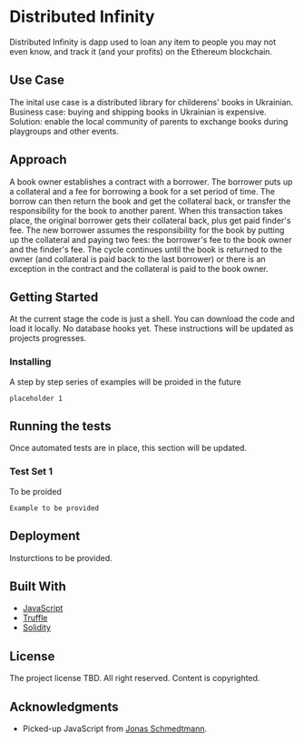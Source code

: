 # Distributed Infinity

Distributed Infinity is dapp used to loan any item to people you may not even know, and track it (and your profits) on the Ethereum blockchain. 

## Use Case

The inital use case is a distributed library for childerens' books in Ukrainian. Business case: buying and shipping books in Ukrainian is expensive. Solution: enable the local community of parents to exchange books during playgroups and other events. 

## Approach

A book owner establishes a contract with a borrower. The borrower puts up a collateral and a fee for borrowing a book for a set period of time. The borrow can then return the book and get the collateral back, or transfer the responsibility for the book to another parent. When this transaction takes place, the original borrower gets their collateral back, plus get paid finder's fee. The new borrower assumes the responsibility for the book by putting up the collateral and paying two fees: the borrower's fee to the book owner and the finder's fee. The cycle continues until the book is returned to the owner (and collateral is paid back to the last borrower) or there is an exception in the contract and the collateral is paid to the book owner. 

## Getting Started

At the current stage the code is just a shell. You can download the code and load it locally. No database hooks yet. These instructions will be updated as projects progresses.


### Installing

A step by step series of examples will be proided in the future

```
placeholder 1
```



## Running the tests

Once automated tests are in place, this section will be updated.

### Test Set 1

To be proided

```
Example to be provided
```


## Deployment

Insturctions to be provided.

## Built With

* [JavaScript](https://www.javascript.com) 
* [Truffle](http://truffleframework.com/) 
* [Solidity](https://solidity.readthedocs.io/en/develop/) 

## License

The project license TBD. All right reserved. Content is copyrighted.

## Acknowledgments

* Picked-up JavaScript from [Jonas Schmedtmann](https://twitter.com/jonasschmedtman).
